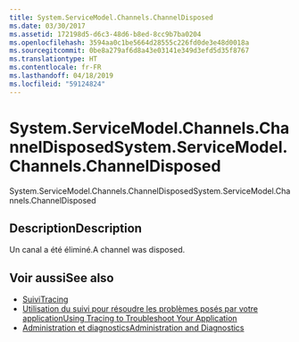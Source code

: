 ```yaml
---
title: System.ServiceModel.Channels.ChannelDisposed
ms.date: 03/30/2017
ms.assetid: 172198d5-d6c3-48d6-b8ed-8cc9b7ba0204
ms.openlocfilehash: 3594aa0c1be5664d28555c226fd0de3e48d0018a
ms.sourcegitcommit: 0be8a279af6d8a43e03141e349d3efd5d35f8767
ms.translationtype: HT
ms.contentlocale: fr-FR
ms.lasthandoff: 04/18/2019
ms.locfileid: "59124824"
---
```

# <a name="systemservicemodelchannelschanneldisposed"></a><span data-ttu-id="212c1-102">System.ServiceModel.Channels.ChannelDisposed</span><span class="sxs-lookup"><span data-stu-id="212c1-102">System.ServiceModel.Channels.ChannelDisposed</span></span>
<span data-ttu-id="212c1-103">System.ServiceModel.Channels.ChannelDisposed</span><span class="sxs-lookup"><span data-stu-id="212c1-103">System.ServiceModel.Channels.ChannelDisposed</span></span>  
  
## <a name="description"></a><span data-ttu-id="212c1-104">Description</span><span class="sxs-lookup"><span data-stu-id="212c1-104">Description</span></span>  
 <span data-ttu-id="212c1-105">Un canal a été éliminé.</span><span class="sxs-lookup"><span data-stu-id="212c1-105">A channel was disposed.</span></span>  
  
## <a name="see-also"></a><span data-ttu-id="212c1-106">Voir aussi</span><span class="sxs-lookup"><span data-stu-id="212c1-106">See also</span></span>

- [<span data-ttu-id="212c1-107">Suivi</span><span class="sxs-lookup"><span data-stu-id="212c1-107">Tracing</span></span>](../../../../../docs/framework/wcf/diagnostics/tracing/index.md)
- [<span data-ttu-id="212c1-108">Utilisation du suivi pour résoudre les problèmes posés par votre application</span><span class="sxs-lookup"><span data-stu-id="212c1-108">Using Tracing to Troubleshoot Your Application</span></span>](../../../../../docs/framework/wcf/diagnostics/tracing/using-tracing-to-troubleshoot-your-application.md)
- [<span data-ttu-id="212c1-109">Administration et diagnostics</span><span class="sxs-lookup"><span data-stu-id="212c1-109">Administration and Diagnostics</span></span>](../../../../../docs/framework/wcf/diagnostics/index.md)
